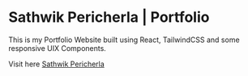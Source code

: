 # Sathwik Pericherla | Portfolio

This is my Portfolio Website built using React, TailwindCSS and some responsive UIX Components.

Visit here [Sathwik Pericherla](https://www.sathwikpericherla.in/)